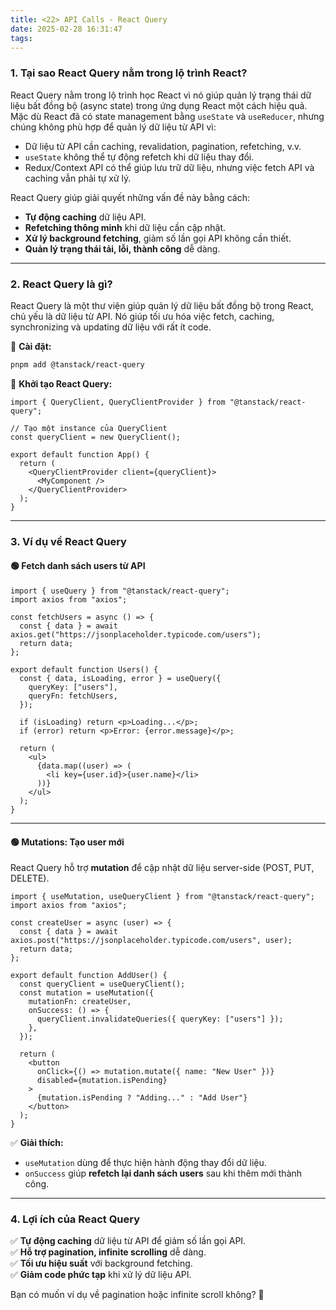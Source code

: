 ```yaml
---
title: <22> API Calls - React Query
date: 2025-02-28 16:31:47
tags:
---
```

### 1. **Tại sao React Query nằm trong lộ trình React?**  
React Query nằm trong lộ trình học React vì nó giúp quản lý trạng thái dữ liệu bất đồng bộ (async state) trong ứng dụng React một cách hiệu quả. Mặc dù React đã có state management bằng `useState` và `useReducer`, nhưng chúng không phù hợp để quản lý dữ liệu từ API vì:  
- Dữ liệu từ API cần caching, revalidation, pagination, refetching, v.v.  
- `useState` không thể tự động refetch khi dữ liệu thay đổi.  
- Redux/Context API có thể giúp lưu trữ dữ liệu, nhưng việc fetch API và caching vẫn phải tự xử lý.  

React Query giúp giải quyết những vấn đề này bằng cách:  
- **Tự động caching** dữ liệu API.  
- **Refetching thông minh** khi dữ liệu cần cập nhật.  
- **Xử lý background fetching**, giảm số lần gọi API không cần thiết.  
- **Quản lý trạng thái tải, lỗi, thành công** dễ dàng.  

---

### 2. **React Query là gì?**  
React Query là một thư viện giúp quản lý dữ liệu bất đồng bộ trong React, chủ yếu là dữ liệu từ API. Nó giúp tối ưu hóa việc fetch, caching, synchronizing và updating dữ liệu với rất ít code.  

📌 **Cài đặt:**  
```sh
pnpm add @tanstack/react-query
```

📌 **Khởi tạo React Query:**
```tsx
import { QueryClient, QueryClientProvider } from "@tanstack/react-query";

// Tạo một instance của QueryClient
const queryClient = new QueryClient();

export default function App() {
  return (
    <QueryClientProvider client={queryClient}>
      <MyComponent />
    </QueryClientProvider>
  );
}
```

---

### 3. **Ví dụ về React Query**  
#### 🟢 **Fetch danh sách users từ API**  
```tsx
import { useQuery } from "@tanstack/react-query";
import axios from "axios";

const fetchUsers = async () => {
  const { data } = await axios.get("https://jsonplaceholder.typicode.com/users");
  return data;
};

export default function Users() {
  const { data, isLoading, error } = useQuery({
    queryKey: ["users"],
    queryFn: fetchUsers,
  });

  if (isLoading) return <p>Loading...</p>;
  if (error) return <p>Error: {error.message}</p>;

  return (
    <ul>
      {data.map((user) => (
        <li key={user.id}>{user.name}</li>
      ))}
    </ul>
  );
}
```

---

#### 🟢 **Mutations: Tạo user mới**  
React Query hỗ trợ **mutation** để cập nhật dữ liệu server-side (POST, PUT, DELETE).  
```tsx
import { useMutation, useQueryClient } from "@tanstack/react-query";
import axios from "axios";

const createUser = async (user) => {
  const { data } = await axios.post("https://jsonplaceholder.typicode.com/users", user);
  return data;
};

export default function AddUser() {
  const queryClient = useQueryClient();
  const mutation = useMutation({
    mutationFn: createUser,
    onSuccess: () => {
      queryClient.invalidateQueries({ queryKey: ["users"] });
    },
  });

  return (
    <button
      onClick={() => mutation.mutate({ name: "New User" })}
      disabled={mutation.isPending}
    >
      {mutation.isPending ? "Adding..." : "Add User"}
    </button>
  );
}
```
✅ **Giải thích:**  
- `useMutation` dùng để thực hiện hành động thay đổi dữ liệu.  
- `onSuccess` giúp **refetch lại danh sách users** sau khi thêm mới thành công.  

---

### 4. **Lợi ích của React Query**  
✅ **Tự động caching** dữ liệu từ API để giảm số lần gọi API.  
✅ **Hỗ trợ pagination, infinite scrolling** dễ dàng.  
✅ **Tối ưu hiệu suất** với background fetching.  
✅ **Giảm code phức tạp** khi xử lý dữ liệu API.  

Bạn có muốn ví dụ về pagination hoặc infinite scroll không? 🚀